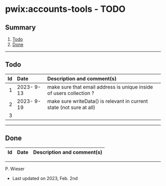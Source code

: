 # pwix:accounts-tools - TODO

## Summary

1. [Todo](#todo)
2. [Done](#done)

---
## Todo

|   Id | Date       | Description and comment(s) |
| ---: | :---       | :---                       |
|    1 | 2023- 9-13 | make sure that email address is unique inside of users collection ? |
|    2 | 2023- 9-19 | make sure writeData() is relevant in current state (not sure at all) |
|    3 |  |  |

---
## Done

|   Id | Date       | Description and comment(s) |
| ---: | :---       | :---                       |

---
P. Wieser
- Last updated on 2023, Feb. 2nd
